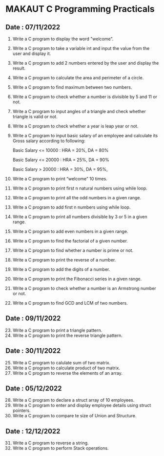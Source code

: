 # MAKAUT C Programming Practicals

## Date : 07/11/2022

1. Write a C program to display the word "welcome".
2. Write a C program to take a variable int and input the value from the user and display it.
3. Write a C program to add 2 numbers entered by the user and display the result.
4. Write a C program to calculate the area and perimeter of a circle.
5. Write a C program to find maximum between two numbers.
6. Write a C program to check whether a number is divisible by 5 and 11 or not.
7. Write a C program to input angles of a triangle and check whether triangle is valid or not.
8. Write a C program to check whether a year is leap year or not.
9. Write a C program to input basic salary of an employee and calculate its Gross salary according to following:

   Basic Salary <= 10000 : HRA = 20%, DA = 80%

   Basic Salary <= 20000 : HRA = 25%, DA = 90%

   Basic Salary > 20000 : HRA = 30%, DA = 95%,

10. Write a C program to print “welcome” 10 times.
11. Write a C program to print first n natural numbers using while loop.
12. Write a C program to print all the odd numbers in a given range.
13. Write a C program to add first n numbers using while loop.
14. Write a C program to print all numbers divisible by 3 or 5 in a given range.
15. Write a C program to add even numbers in a given range.
16. Write a C program to find the factorial of a given number.
17. Write a C program to find whether a number is prime or not.
18. Write a C program to print the reverse of a number.
19. Write a C program to add the digits of a number.
20. Write a C program to print the Fibonacci series in a given range.
21. Write a C program to check whether a number is an Armstrong number or not.
22. Write a C program to find GCD and LCM of two numbers.

## Date : 09/11/2022

23. Write a C program to print a triangle pattern.
24. Write a C program to print the reverse triangle pattern.

## Date : 30/11/2022

25. Write a C program to calulate sum of two matrix.
26. Write a C program to calculate product of two matrix.
27. Write a C program to reverse the elements of an array.

## Date : 05/12/2022

28. Write a C program to declare a struct array of 10 employees.
29. Write a C program to enter and display employee details using struct pointers.
30. Write a C program to compare te size of Union and Structure.

## Date : 12/12/2022

31. Write a C program to reverse a string.
32. Write a C program to perform Stack operations.
